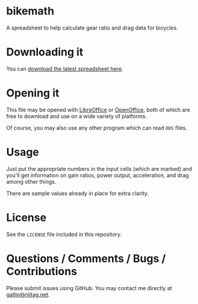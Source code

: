 # bikemath
A spreadsheet to help calculate gear ratio and drag data for bicycles.

# Downloading it

You can [download the latest spreadsheet here][spreadsheet].

# Opening it

This file may be opened with [LibreOffice][libreoffice] or
[OpenOffice][openoffice], both of which are free to download and use on a wide
variety of platforms.

Of course, you may also use any other program which can read `ODS` files.

# Usage

Just put the appropriate numbers in the input cells (which are marked) and
you'll get information on gain ratios, power output, acceleration, and drag
among other things.

There are sample values already in place for extra clarity.

# License

See the `LICENSE` file included in this repository.

# Questions / Comments / Bugs / Contributions

Please submit issues using GitHub. You may contact me directly at
<gatlin@niltag.net>.

[libreoffice]: http://www.libreoffice.org
[openoffice]: http://www.openoffice.org
[spreadsheet]: https://github.com/gatlin/bikemath/blob/master/bikemath.ods?raw=true
